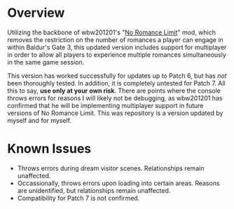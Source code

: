 # Overview
Utilizing the backbone of wbw201201's "[No Romance Limit](https://www.nexusmods.com/baldursgate3/mods/1529)" mod, which removes the restriction on the number of romances a player can engage in within Baldur's Gate 3, this updated version includes support for multiplayer in order to allow all players to experience multiple romances simultaneously in the same game session.

This version has worked successfully for updates up to Patch 6, but has _not_ been thoroughly tested. In addition, it is completely untested for Patch 7. All this to say, **use only at your own risk**. There are points where the console throws errors for reasons I will likely not be debugging, as wbw201201 has confirmed that he will be implementing multiplayer support in future versions of No Romance Limit. This was repository is a version updated by myself and for myself.

# Known Issues
- Throws errors during dream visitor scenes. Relationships remain unaffected.
- Occassionally, throws errors upon loading into certain areas. Reasons are unidentified, but relationships remain unaffected.
- Compatibility for Patch 7 is not confirmed.
